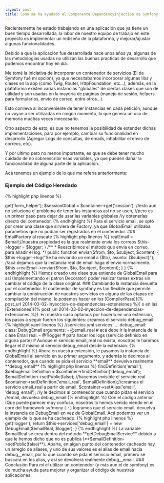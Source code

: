 ```yaml
---
layout: post
title: Como me ha ayudado el Componente DependencyInjection de Symfony
---
```


Recientemente he estado trabajando en una aplicación que ya tiene un buen tiempo desarrollada, la labor de nuestro equipo de trabajo en este proyecto es implementar un rediseño de la plataforma, y mejorar/ajustar algunas funcionalidades.

Debido a que la aplicación fue desarrollada hace unos años ya, algunas de las metodologías usadas no utilizan las buenas practicas de desarrollo que podemos encontrar hoy en día.

Me tomé la iniciativa de incorporar un contenedor de servicios (El de Symfony fué mi opción), ya que necesitabamos incorporar algunas libs y clases en la app (como Twig, Router, HttpFoundation, etc...), además, en la plataforma existen varias instancias "globales" de ciertas clases que son de utilidad y son usadas en la mayoria de páginas (manejo de sesión, helpers para formularios, envio de correo, entre otros...).

Esto conlleva al inconveniente de tener instancias en cada petición, aunque no vayan a ser utilizadas en ningún momento, lo que genera un uso de memoria muchas veces innecesario.

Otro aspecto de esto, es que no tenemos la posibilidad de extender dichas implementaciones, para por ejemplo, cambiar su funcionalidad en desarrollo (Agregar Logs de consultas, de emails, inhabilitar el envio de correos, etc).

Y por ultimo pero no menos importante, es que se debe tener mucho cuidado de no sobreescribir esas variables, ya que pueden dañar la funcionalidad de alguna parte de la aplicación.

Acá tenemos un ejemplo de lo que me refería anteriormente:

### Ejemplo del Código Heredado

{% highlight php linenos %}
<?php

$emailGlobal = new GlobalEmail(EMAIL_USER, EMAIL_PASS, EMAIL_HOST);
$formHelperGlobal = new GlobalFormHelper(BASE_PATH);
$sessionGlobal = GlobalSession('namespace');

{% endhighlight %}

La idea era incorporar estas instancias en el contenedor de symfony, para que sea el quien se encargue de la creación de los objetos.

### Instalando el contenedor

Lo primero fué instalar y configurar el componente:

*   [Componente DependencyInjection 1]({% post_url 2014-02-27-inyeccion-de-dependencias %})
*   [Componente DependencyInjection 2]({% post_url 2014-03-02-inyeccion-de-dependencias-extensiones %})

### Creando los servicios

Luego creamos las definiciones de las clases como servicios en el contenedor:

{% highlight yaml linenos %}
//servicios.yml
parameters:
    session_namespace: mi-namespace-de-session

services:
    session:
        class: GlobalSession
        arguments [%session_namespace%]

    form_helper:
        class: GlobalFormHelper
        arguments 
            - @= service('request_stack').getMasterRequest().getBasePath()
{% endhighlight %}

Como ven, es muy facil crear las definciones para nuestras clases/servicios.

Lo siguiente fué cambiar el código de la parte que creaba las instancias de estas clases:

### Cambiando el código

{% highlight php linenos %}
<?php

//la instancia de email llevó un poco más de trabajo.

$formHelperGlobal = $container->get('form_helper');
$sessionGlobal = $container->get('session');

//esto aun no soluciona el problema de tener las instancias así no se usen, 
//pero es un primer paso para dejar de usar las variables globales
//y obtenerlas directo del contenedor.

{% endhighlight %}

Para el servicio email, se optó por crear una clase que sirviera de Factory, ya que GlobalEmail utilizaba parametros que no podian ser registrados en el contenedor.

### EmailFactory al rescate 

{% highlight php linenos %}
<?php

class EmailFactory
{
    public static function createInstance()
    {
        //acá la lógica para obtener los parametros.
        return new GlobalEmail(EMAIL_USER, EMAIL_PASS, EMAIL_HOST);
    }
}

{% endhighlight %}

Luego registramos el servicio:

{% highlight yaml linenos %}
//servicios.yml

services:
    ...

    email:
        class: GLobalEmail
        factory_class: EmailFactory
        factory_method: createInstance

{% endhighlight %}

Como se puede ver el contenedor de servicios es muy flexible, y siempre existe la manera de convertir una clase "global" en un servicio del contenedor. 

Tambien se pudo registrar el servicio usando php, pero al cachearse el contenedor, los parametros que le llegan a email, tambien se cachearán (algo que no podia pasar en nuestro caso).

## Logueando los Correos Enviados

Algo que nos ha permitido la utilización del contenedor es extender las funcionalidades de algunas clases y libs, una de esas funcionalidades ha sido agregar un log de los correos.


{% highlight php linenos %}
<?php

class DebugEmail extends GlobalEmail
{
    protected $realEmail;
    protected $logger;

    public function __construct(GlobalEmail $email, LoggerInterface $logger = null)
    {
        $this->realEmail = $email;//nuestra propiedad es la que realmente envia los correos
        $this->logger = $logger;
    }

    /**
     * Reescribimos el método que envia en correo, para añadir el log.
     */
    public function enviar($from, $to, $subject, $content)
    {
        $this->logger->log("Se ha enviando un email a {$to}, asunto: {$subject}");

        //acá dejamos que la instancia real de email haga el envio normalmente.

        $this->realEmail->enviar($from, $to, $subject, $content);
    }
}

{% endhighlight %}

Hemos creado una clase que extiende de GlobalEmail para así (Implementando el patron Decorator) poder realizar tareas extras sin cambiar el código de la clase original.

### Cambiando la instancia devuelta por el contenedor.

El contenedor de symfony es tan flexible que permite cambiar la construcción de nuestros servicios en alguna de las etapas de compilación del mismo, lo podemos hacer en los [CompilerPass]({% post_url 2014-03-02-inyeccion-de-dependencias-extensiones %}) o en las [Extensiones]({% post_url 2014-03-02-inyeccion-de-dependencias-extensiones %}).

En nuestro caso optamos por hacerlo en una extensión, los pasos a seguir fueron los siguientes:

creamos el servicio debug_email:

{% highlight yaml linenos %}
//servicios.yml

services:
    ...

    debug_email:
        class: DebugEmail
        arguments:
            - @email_real # acá debe ir la instancia de la clase Email real.
            - @?logger  # para hacer los logs (servicio definido en alguna parte)

# Aunque el servicio email_real no exista, nosotros le haremos llegar el
# mismo al servicio debug_email desde la extension.

{% endhighlight %}

Ahora en nuestra extensión, le pasamos la instancia de GlobalEmail al servicio en su primer argumento, y además le decimos al contenedor, que cuando se pida el servicio **email** devuelva realmente **debug_email**

{% highlight php linenos %}
<?php

//dentro del metodo load de nuestra extensión registrada
//y luego de condicionar que estemos en desarrollo:

$emailDefinition = $container->findDefinition('email');
$debugEmailDefinition = $container->findDefinition('debug_email');

$emailDefinition->setPublic(false); //hacemos invisible el servicio real
$container->setDefinition('email_real', $emailDefinition);//creamos el servicio email_real a partir de email.
$container->setAlias('email', 'debug_email'); //y le decimos al contenedor que cuando pidan el servicio
//email, devuelva debug_email

{% endhighlight %}

Con el código anterior (Que puede parecer muy confuso, nosotros lo hemos venido viendo en el core del framework syfmony (-: ) logramos que el servicio email, devuelva la instancia de DebugEmail en vez de GlobalEmail.

Acá podemos ver un ejemplo de lo que se ha cacheado:

{% highlight php linenos %}
<?php
//clase del contenedor cacheado
/**
 * Este código es autogenerado por el componente, en base a las definciones.
 *
 * Se llamará a este metodo al solicitar a debug_email service.
 */
protected function getDebugEmailService()
{
    $emailReal = call_user_func(array('EmailFactory', 'createInstance'); //llamamos al factory
    $logger = $this->get('logger');

    return $this->services['debug_email'] = new DebugEmail($emailReal, $logger);
}

{% endhighlight %}

La variable $emailReal se crea dentro del método **getDebugEmailService** debido a que le hemos dicho que no es publica (**$emailDefinition->setPublic(false)**).

Aparte, en algun punto del contenedor cacheado hay un arreglo de aliases, y uno de sus valores es el alias de email hacia debug__email, por lo que cuando se pida el servicio email, primero se buscará en los alias, y así se devolverá realmente debug__email.

### Conclusión

Para mi el utilizar un contenedor (y más aun el de symfony) es de mucha ayuda para mejorar y organizar el código de nuestras aplicaciones.

